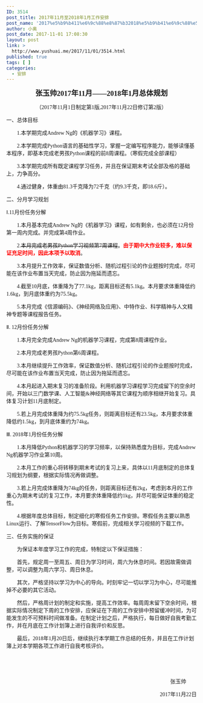 ```yaml
---
ID: 3514
post_title: 2017年11月至2018年1月工作安排
post_name: '2017%e5%b9%b411%e6%9c%88%e8%87%b32018%e5%b9%b41%e6%9c%88%e5%b7%a5%e4%bd%9c%e5%ae%89%e6%8e%92'
author: 小奥
post_date: 2017-11-01 17:08:30
layout: post
link: >
  http://www.yushuai.me/2017/11/01/3514.html
published: true
tags: [ ]
categories:
  - 安排
---
```

<p style="text-align:center"><strong><span style="font-size:19px;font-family: 宋体">张玉帅</span></strong><strong><span style="font-size:19px;font-family:&#39;Times New Roman&#39;,serif">2017</span></strong><strong><span style="font-size:19px;font-family:宋体">年</span></strong><strong><span style="font-size:19px;font-family:&#39;Times New Roman&#39;,serif">11</span></strong><strong><span style="font-size: 19px;font-family:宋体">月</span></strong><strong><span style="font-size:19px;font-family:&#39;Times New Roman&#39;,serif">——2018</span></strong><strong><span style="font-size:19px;font-family:宋体">年</span></strong><strong><span style="font-size:19px;font-family:&#39;Times New Roman&#39;,serif">1</span></strong><strong><span style="font-size:19px;font-family:宋体">月总体规划</span></strong></p><p style="text-align:center"><span style="font-family:宋体">（</span><span style="font-family:&#39;Times New Roman&#39;,serif">2017</span><span style="font-family:宋体">年</span><span style="font-family:&#39;Times New Roman&#39;,serif">11</span><span style="font-family:宋体">月</span><span style="font-family:&#39;Times New Roman&#39;,serif">1</span><span style="font-family:宋体">日制定第</span><span style="font-family:&#39;Times New Roman&#39;,serif">1</span><span style="font-family:宋体">版</span><span style="font-family:&#39;Times New Roman&#39;,serif">,2017</span><span style="font-family:宋体">年</span><span style="font-family:&#39;Times New Roman&#39;,serif">11</span><span style="font-family:宋体">月</span><span style="font-family:&#39;Times New Roman&#39;,serif">22</span><span style="font-family:宋体">日修订第</span><span style="font-family:&#39;Times New Roman&#39;,serif">2</span><span style="font-family:宋体">版）</span></p><p><span style="font-family:宋体">一、总体目标</span></p><p style="text-indent:28px"><span style="font-family:&#39;Times New Roman&#39;,serif">1.</span><span style="font-family:宋体">本学期完成</span><span style="font-family:&#39;Times New Roman&#39;,serif">Andrew Ng</span><span style="font-family:宋体">的《机器学习》课程。</span></p><p style="text-indent:28px"><span style="font-family:&#39;Times New Roman&#39;,serif">2.</span><span style="font-family:宋体">本学期完成</span><span style="font-family:&#39;Times New Roman&#39;,serif">Python</span><span style="font-family:宋体">语言的基础性学习，掌握一定编写程序能力，能够读懂基本程序，即基本完成老男孩</span><span style="font-family:&#39;Times New Roman&#39;,serif">Python</span><span style="font-family:宋体">课程的前</span><span style="font-family:&#39;Times New Roman&#39;,serif">8</span><span style="font-family:宋体">周课程。（寒假完成全部课程）</span></p><p style="text-indent:28px"><span style="font-family:&#39;Times New Roman&#39;,serif">3.</span><span style="font-family:宋体">本学期完成所有既定课程学习任务，并且在保证期末考试全部及格的基础上，力争高分。</span></p><p style="text-indent:28px"><span style="font-family:&#39;Times New Roman&#39;,serif">4.</span><span style="font-family:宋体">通过健身，体重由</span><span style="font-family:&#39;Times New Roman&#39;,serif">81.3</span><span style="font-family:宋体">千克降为</span><span style="font-family:&#39;Times New Roman&#39;,serif">72</span><span style="font-family:宋体">千克（约</span><span style="font-family:&#39;Times New Roman&#39;,serif">9.3</span><span style="font-family:宋体">千克，即</span><span style="font-family:&#39;Times New Roman&#39;,serif">18.6</span><span style="font-family:宋体">斤）。</span></p><p><span style="font-family:宋体">二、分月学习规划</span></p><p><span style="font-family:&#39;Times New Roman&#39;,serif">Ⅰ.11</span><span style="font-family:宋体">月份任务分解</span></p><p style="text-indent:28px"><span style="font-family:&#39;Times New Roman&#39;,serif">1.</span><span style="font-family:宋体">本月基本完成</span><span style="font-family:&#39;Times New Roman&#39;,serif">Andrew Ng</span><span style="font-family:宋体">的《机器学习》课程，如有剩余，也必须在</span><span style="font-family:&#39;Times New Roman&#39;,serif">12</span><span style="font-family:宋体">月份第一周内完成。并完成第</span><span style="font-family:&#39;Times New Roman&#39;,serif">4</span><span style="font-family:宋体">周作业。</span></p><p style="text-indent:28px"><span style="font-family:&#39;Times New Roman&#39;,serif">2.</span><span style="text-decoration:line-through;"><span style="font-family:宋体">本月完成老男孩</span></span><span style="text-decoration:line-through;"><span style="font-family:&#39;Times New Roman&#39;,serif">Python</span></span><span style="text-decoration:line-through;"><span style="font-family:宋体">学习视频第</span></span><span style="text-decoration:line-through;"><span style="font-family:&#39;Times New Roman&#39;,serif">7</span></span><span style="text-decoration:line-through;"><span style="font-family:宋体">周课程</span></span><span style="font-family:宋体">。<strong><span style="color:red">由于期中大作业较多，难以保证充足时间，因此本项予以取消</span></strong>。</span></p><p style="text-indent:28px"><span style="font-family:&#39;Times New Roman&#39;,serif">3.</span><span style="font-family:宋体">本月提升工作效率，保证数值分析、随机过程引论的作业题按时完成，尽可能在该作业布置当天完成，防止因为拖延而遗忘。</span></p><p style="text-indent:28px"><span style="font-family:&#39;Times New Roman&#39;,serif">4.</span><span style="font-family:宋体">截至</span><span style="font-family:&#39;Times New Roman&#39;,serif">10</span><span style="font-family:宋体">月底，体重降为了</span><span style="font-family:&#39;Times New Roman&#39;,serif">77.1kg</span><span style="font-family:宋体">，距离目标还有</span><span style="font-family:&#39;Times New Roman&#39;,serif">5.1kg</span><span style="font-family:宋体">。本月要求体重降低约</span><span style="font-family:&#39;Times New Roman&#39;,serif">1.6kg</span><span style="font-family:宋体">，到月底体重约为</span><span style="font-family:&#39;Times New Roman&#39;,serif">75.5kg</span><span style="font-family:宋体">。</span></p><p style="text-indent:28px"><span style="font-family:&#39;Times New Roman&#39;,serif">5.</span><span style="font-family:宋体">本月完成《信源编码》、《神经网络及应用》、中特作业、科学精神与人文精神专题等课程报告任务。</span></p><p><span style="font-family:&#39;Times New Roman&#39;,serif">Ⅱ. 12</span><span style="font-family:宋体">月份任务分解</span></p><p style="text-indent:28px"><span style="font-family:&#39;Times New Roman&#39;,serif">1.</span><span style="font-family:宋体">本月完全完成</span><span style="font-family:&#39;Times New Roman&#39;,serif">Andrew Ng</span><span style="font-family:宋体">的机器学习课程，完成第</span><span style="font-family:&#39;Times New Roman&#39;,serif">8</span><span style="font-family:宋体">周课程作业。</span></p><p style="text-indent:28px"><span style="font-family:&#39;Times New Roman&#39;,serif">2.</span><span style="font-family:宋体">本月完成老男孩</span><span style="font-family:&#39;Times New Roman&#39;,serif">Python</span><span style="font-family:宋体">第</span><span style="font-family:&#39;Times New Roman&#39;,serif">6</span><span style="font-family:宋体">周课程。</span></p><p style="text-indent:28px"><span style="font-family:&#39;Times New Roman&#39;,serif">3.</span><span style="font-family:宋体">本月继续提升工作效率，保证数值分析、随机过程引论的作业题按时完成，尽可能在该作业布置当天完成，防止因为拖延而遗忘。</span></p><p style="text-indent:28px"><span style="font-family:&#39;Times New Roman&#39;,serif">4.</span><span style="font-family:宋体">本月起进入期末复习的准备阶段。利用机器学习课程学习完成留下的空余时间，开始以三门数学课、人工智能</span><span style="font-family:&#39;Times New Roman&#39;,serif">&amp;</span><span style="font-family:宋体">神经网络等其它课程为顺序相继开始复习。具体复习计划</span><span style="font-family:&#39;Times New Roman&#39;,serif">11</span><span style="font-family:宋体">月底制定。</span></p><p style="text-indent:28px"><span style="font-family:&#39;Times New Roman&#39;,serif">5.</span><span style="font-family:宋体">若上月完成体重降为约</span><span style="font-family:&#39;Times New Roman&#39;,serif">75.5kg</span><span style="font-family:宋体">任务，则距离目标还有</span><span style="font-family:&#39;Times New Roman&#39;,serif">23.5kg</span><span style="font-family:宋体">，本月要求体重降低约</span><span style="font-family:&#39;Times New Roman&#39;,serif">1.5kg</span><span style="font-family:宋体">，到月底体重约为</span><span style="font-family:&#39;Times New Roman&#39;,serif">74kg</span><span style="font-family:宋体">。</span></p><p><span style="font-family:&#39;Times New Roman&#39;,serif">Ⅲ. 2018</span><span style="font-family:宋体">年</span><span style="font-family:&#39;Times New Roman&#39;,serif">1</span><span style="font-family:宋体">月份任务分解</span></p><p style="text-indent:28px"><span style="font-family:&#39;Times New Roman&#39;,serif">1.</span><span style="font-family:宋体">本月降低</span><span style="font-family:&#39;Times New Roman&#39;,serif">Python</span><span style="font-family:宋体">和机器学习的学习频率，以保持熟悉度为目标，完成</span><span style="font-family:&#39;Times New Roman&#39;,serif">Andrew Ng</span><span style="font-family:宋体">机器学习作业第</span><span style="font-family:&#39;Times New Roman&#39;,serif">10</span><span style="font-family:宋体">周。</span></p><p style="text-indent:28px"><span style="font-family:&#39;Times New Roman&#39;,serif">2.</span><span style="font-family:宋体">本月工作的重心将转移到期末考试的复习上来，具体以</span><span style="font-family:&#39;Times New Roman&#39;,serif">11</span><span style="font-family:宋体">月底制定的总体复习规划为纲要，根据实际情况再做调整。</span></p><p style="text-indent:28px"><span style="font-family:&#39;Times New Roman&#39;,serif">3.</span><span style="font-family:宋体">若上月完成体重降为</span><span style="font-family:&#39;Times New Roman&#39;,serif">74kg</span><span style="font-family:宋体">的任务，则距离目标还有</span><span style="font-family:&#39;Times New Roman&#39;,serif">2kg</span><span style="font-family:宋体">，考虑到本月的工作重心为期末考试的复习工作，本月要求体重降低约</span><span style="font-family:&#39;Times New Roman&#39;,serif">1kg</span><span style="font-family:宋体">，并尽可能保证体重的稳定性。</span></p><p style="text-indent:28px"><span style="font-family:&#39;Times New Roman&#39;,serif">4.</span><span style="font-family:宋体">根据年度总体目标，制定细化的寒假任务工作安排。寒假任务主要以熟悉</span><span style="font-family:&#39;Times New Roman&#39;,serif">Linux</span><span style="font-family:宋体">运行、了解</span><span style="font-family:&#39;Times New Roman&#39;,serif">TensorFlow</span><span style="font-family:宋体">为目标。寒假前，完成相关学习视频的下载工作。</span></p><p><span style="font-family:宋体">三、任务实施的保证</span></p><p style="text-indent:28px"><span style="font-family:宋体">为保证本年度学习工作的完成，特制定以下保证措施：</span></p><p style="text-indent:28px"><span style="font-family:宋体">首先，规定周一至周五、周日为学习时间，周六为休息时间。若因故需做调整，可以调整为周六学习、周日休息。</span></p><p style="text-indent:28px"><span style="font-family:宋体">其次，严格坚持以学习为中心的导向。时刻牢记一切以学习为中心，尽可能推掉不必要的其它活动。</span></p><p style="text-indent:28px"><span style="font-family:宋体">然后，严格周计划的制定和实施，提高工作效率。每周周末留下空余时间，根据实际情况制定下周的工作安排，应保证在下周的工作安排中预留缓冲时间，为可能发生的不可预料时间做准备。在制定计划之后，严格执行，每日做好自我考勤工作，并在月底在工作计划簿上进行自我评价和反思。</span></p><p style="text-indent:28px"><span style="font-family:宋体">最后，</span><span style="font-family:&#39;Times New Roman&#39;,serif">2018</span><span style="font-family:宋体">年</span><span style="font-family:&#39;Times New Roman&#39;,serif">1</span><span style="font-family:宋体">月</span><span style="font-family:&#39;Times New Roman&#39;,serif">20</span><span style="font-family:宋体">日后，继续执行本学期工作总结的任务，并且在工作计划簿上对本学期各项工作进行自我考核评价。</span></p><p><span style="font-family:&#39;Times New Roman&#39;,serif">&nbsp;</span></p><p style="text-indent:28px"><span style="font-family:&#39;Times New Roman&#39;,serif">&nbsp;</span></p><p style="margin-right:28px;text-align:right;text-indent:28px"><span style="font-family:宋体">张玉帅</span></p><p style="text-align:right;text-indent:28px"><span style="font-family:&#39;Times New Roman&#39;,serif">2017</span><span style="font-family:宋体">年</span><span style="font-family:&#39;Times New Roman&#39;,serif">11</span><span style="font-family:宋体">月</span><span style="font-family:&#39;Times New Roman&#39;,serif">22</span><span style="font-family:宋体">日</span></p><p><br/></p>